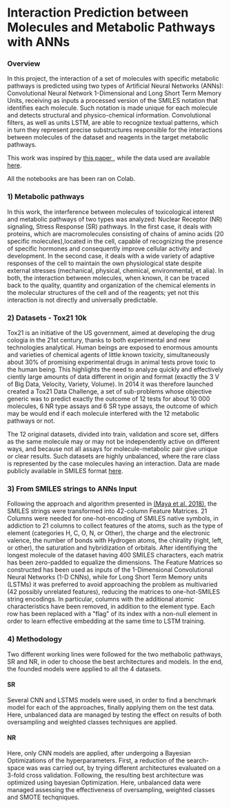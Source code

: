 <h1>Interaction Prediction between Molecules and Metabolic Pathways with ANNs</h1>

<h3>Overview</h3>
In this project, the interaction of a set of molecules with specific
metabolic pathways is predicted using two types of Artificial Neural
Networks (ANNs): Convolutional Neural Network 1-Dimensional and
Long Short Term Memory Units, receiving as inputs a processed version of the SMILES 
notation that identifies each molecule. Such notation is made unique for each molecule 
and detects structural and physico-chemical information. Convolutional filters, as well as units LSTM, are able to recognize textual patterns, which in turn
they represent precise substructures responsible for the interactions between
molecules of the dataset and reagents in the target metabolic pathways.
<p></p>
This work was inspired by <a href ="https://bmcbioinformatics.biomedcentral.com/articles/10.1186/s12859-018-2523-5"> this paper </a>, while the data used are available <a href="https://tripod.nih.gov/tox21/challenge/data.jsp">here</a>.
<p></p>
All the notebooks are has been ran on Colab.

<h3>1) Metabolic pathways</h3>

In this work, the interference between molecules of toxicological interest 
 and metabolic pathways of two types was analyzed: Nuclear Receptor (NR) signaling,
Stress Response (SR) pathways. In the first case,  it deals with proteins, which are macromolecules consisting of chains of amino acids (20 specific molecules),located in the cell, capable of recognizing the presence of specific hormones and
consequently improve cellular activity and development. In the second case, it deals with a wide variety of adaptive responses of the cell to maintain the own physiological state despite external stresses (mechanical, physical, chemical,
environmental, et alia). In both, the interaction between molecules, when known,
it can be traced back to the quality, quantity and organization of the chemical elements in the molecular structures of the cell and of the reagents; yet not this interaction is not directly and universally predictable.

<h3>2) Datasets - Tox21 10k</h3>
Tox21 is an initiative of the US government, aimed at developing the drug
cologia in the 21st century, thanks to both experimental and new technologies
analytical. Human beings are exposed to enormous amounts and varieties of
chemical agents of little known toxicity, simultaneously about 30% of
promising experimental drugs in animal tests prove toxic to the human being. This highlights the need to analyze quickly and effectively
ciently large amounts of data different in origin and format (exactly the 3 V of Big Data, Velocity, Variety, Volume). In 2014 it was therefore launched
created a Tox21 Data Challenge, a set of sub-problems whose objective generic was to predict exactly the outcome of 12 tests for about 10 000 molecules, 6 NR type assays and 6 SR type assays, the outcome of which may be would end if each molecule interfered with the 12 metabolic pathways or not.
<p></p>
The 12 original datasets, divided into train, validation and score set, differs
as the same molecule may or may not be independently active on different ways, and because not all assays for molecule-metabolic pair  give unique or clear results. Such datasets are highly unbalanced, where the rare class is represented by the case molecules having an interaction. Data are made publicly available in SMILES format <a href="https://tripod.nih.gov/tox21/challenge/data.jsp">here</a>.

<h3>3) From SMILES strings to ANNs Input</h3>

Following the approach and algorithm presented in <a href ="https://bmcbioinformatics.biomedcentral.com/articles/10.1186/s12859-018-2523-5">(Maya et al. 2018)</a>, the SMILES strings were transformed into 42-column Feature Matrices. 21 Columns were needed for one-hot-encoding of SMILES native symbols, in addiction to 21 columns to collect features of the atoms, such as the type of element (categories H, C, O, N, or Other), the charge and the electronic valence, the number
of bonds with Hydrogen atoms, the chirality (right, left, or other), the saturation and hybridization of orbitals. After identifiying the longest molecule of the dataset having  400 SMILES characters, each matrix has been zero-padded to equalize the dimensions. The Feature Matrices so constructed has been used as inputs of the 1-Dimensional Convolutional Neural Networks (1-D CNNs), while for Long Short Term Memory units (LSTMs) it was preferred to avoid approaching the problem as multivaried (42 possibly unrelated features), reducing the matrices to one-hot-SMILES string encodings. In particular, columns with the additional atomic characteristics  have been removed, in addition to the element type. Each row has been replaced with a "flag" of its index with a
non-null element in order to learn effective embedding at the same time
to LSTM training.

<h3>4) Methodology</h3>
Two different working lines were followed for the two methabolic pathways, SR and NR, in oder to choose the best architectures and models. In the end, the founded models were applied to all the 4 datasets. 
<h4>SR</h4>
Several CNN and LSTMS models were used, in order to find a benchmark model for each of the approaches, finally applying them on the test data. Here, unbalanced data are managed by testing the effect on results of both oversampling and weighted classes techniques are applied.
<h4>NR</h4>
Here, only CNN models are applied, after undergoing a Bayesian Optimizations of the hyperparameters. First, a reduction of the search-space was was carried out, by trying different architectures evaluated on a 3-fold cross validation. Following, the resulting best architecture was optimized using bayesian Optimization. Here, unbalanced data were managed assessing the effectiveness of oversampling, weighted classes and SMOTE techqniques.
